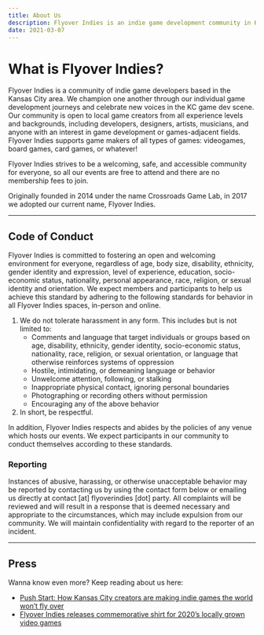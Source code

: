 ```yaml
---
title: About Us
description: Flyover Indies is an indie game development community in Kansas City in Midwest region. Join us for events and to connect with game developers in the area.
date: 2021-03-07
---
```


# What is Flyover Indies?

Flyover Indies is a community of indie game developers based in the Kansas City area. We champion one another through our individual game development journeys and celebrate new voices in the KC game dev scene. Our community is open to local game creators from all experience levels and backgrounds, including developers, designers, artists, musicians, and anyone with an interest in game development or games-adjacent fields. Flyover Indies supports game makers of all types of games: videogames, board games, card games, or whatever!

Flyover Indies strives to be a welcoming, safe, and accessible community for everyone, so all our events are free to attend and there are no membership fees to join.

Originally founded in 2014 under the name Crossroads Game Lab, in 2017 we adopted our current name, Flyover Indies.

---

## Code of Conduct

Flyover Indies is committed to fostering an open and welcoming environment for everyone, regardless of age, body size, disability, ethnicity, gender identity and expression, level of experience, education, socio-economic status, nationality, personal appearance, race, religion, or sexual identity and orientation. We expect members and participants to help us achieve this standard by adhering to the following standards for behavior in all Flyover Indies spaces, in-person and online.

1. We do not tolerate harassment in any form. This includes but is not limited to:
   - Comments and language that target individuals or groups based on age, disability, ethnicity, gender identity, socio-economic status, nationality, race, religion, or sexual orientation, or language that otherwise reinforces systems of oppression
   - Hostile, intimidating, or demeaning language or behavior
   - Unwelcome attention, following, or stalking
   - Inappropriate physical contact, ignoring personal boundaries
   - Photographing or recording others without permission
   - Encouraging any of the above behavior
2. In short, be respectful.

In addition, Flyover Indies respects and abides by the policies of any venue which hosts our events. We expect participants in our community to conduct themselves according to these standards.

### Reporting

Instances of abusive, harassing, or otherwise unacceptable behavior may be reported by contacting us by using the contact form below or emailing us directly at contact [at] flyoverindies [dot] party. All complaints will be reviewed and will result in a response that is deemed necessary and appropriate to the circumstances, which may include expulsion from our community. We will maintain confidentiality with regard to the reporter of an incident.

---

## Press

Wanna know even more? Keep reading about us here:

- [Push Start: How Kansas City creators are making indie games the world won’t fly over](https://www.thepitchkc.com/push-start-how-kansas-city-creators-are-making-indie-games-the-world-wont-fly-over/?ref=flyoverindies)
- [Flyover Indies releases commemorative shirt for 2020’s locally grown video games](https://www.thepitchkc.com/flyover-indies-releases-commemorative-shirt-for-2020s-locally-grown-video-games/?ref=flyoverindies)

